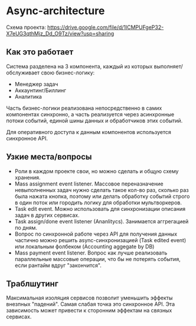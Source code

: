 # Async-architecture

Схема проекта: https://drive.google.com/file/d/1lCMPUFgeP32-X7eUG3qthMjz_Dd_O9Tz/view?usp=sharing

## Как это работает

Система разделена на 3 компонента, каждый из которых выполняет/обслуживает свою бизнес-логику:
- Менеджер задач
- Аккаунтинг/Биллинг
- Аналитика

Часть бизнес-логики реализована непосредственно в самих компонентах синхронно, а часть реализуется через асинхронные потоки событий, единой шины данных и обработчиков этих событий. 

Для оперативного доступа к данным компонентов используется синхронное API. 


## Узкие места/вопросы
- Роли в каждом проекте свои, но можно сделать и общую схему хранения.
- Mass assignment event listener. Массовое переназначение невыполненных задач нужно сделать такое кол-во раз, сколько раз была нажата кнопка, поэтому или делать обработку событий строго в один поток или городить логику для обработки мультворкеров.
- Task edit event. Можно использовать для синхронизации описания задач в других сервисах.
- Task assign/done event listener (Ananlitycs). Занимается аггрегацией по дням.
- Вопрос по синхронной работе через API для получения данных частично можно решить async-синхронизацией (Task edited event) или локальным фолбеком (Accounting aggegate by DB) 
- Mass payment event listener. Вопрос как лучше реализовать параллельные массовые операции, что бы не потерять события, если рантайм вдруг "закончится".

## Траблшутинг

Максимальная изоляция сервисов позволит уменьшить эффекты внезпных "падений". Самая слабая точка это синхронное API. Эта зависимость может привести к сторонним эффектам на связных сервисах.

